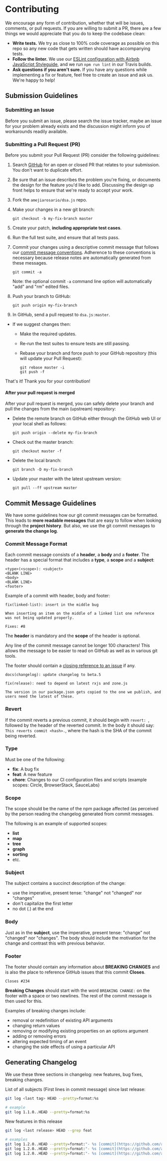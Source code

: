 # Contributing

We encourage any form of contribution, whether that will be issues, comments, or pull requests. If you are willing to submit a PR, there are a few things we would appreciate that you do to keep the codebase clean:

* **Write tests.** We try as close to 100% code coverage as possible on this repo so any new code that gets written should have accompanying tests.
* **Follow the linter.** We use our [ESLint configuration with Airbnb JavaScript Styleguide](https://github.com/airbnb/javascript), and we run `npm run lint` in our Travis builds.
* **Ask questions if you aren't sure.** If you have any questions while implementing a fix or feature, feel free to create an issue and ask us. We're happy to help!

## <a name="Submit"></a> Submission Guidelines

### <a name="Submit-issue"></a> Submitting an Issue

Before you submit an issue, please search the issue tracker, maybe an issue for your problem already exists and the discussion might inform you of workarounds readily available.

### <a name="submit-pr"></a> Submitting a Pull Request (PR)
Before you submit your Pull Request (PR) consider the following guidelines:

1. Search [GitHub](https://github.com/amejiarosario/dsa.js/pulls) for an open or closed PR
  that relates to your submission. You don't want to duplicate effort.
1. Be sure that an issue describes the problem you're fixing, or documents the design for the feature you'd like to add.
  Discussing the design up front helps to ensure that we're ready to accept your work.
1. Fork the `amejiarosario/dsa.js` repo.
1. Make your changes in a new git branch:

     ```shell
     git checkout -b my-fix-branch master
     ```

1. Create your patch, **including appropriate test cases**.
1. Run the full test suite, and ensure that all tests pass.
1. Commit your changes using a descriptive commit message that follows our
  [commit message conventions](#commit). Adherence to these conventions
  is necessary because release notes are automatically generated from these messages.

     ```shell
     git commit -a
     ```

    Note: the optional commit `-a` command line option will automatically "add" and "rm" edited files.

1. Push your branch to GitHub:

    ```shell
    git push origin my-fix-branch
    ```

1. In GitHub, send a pull request to `dsa.js:master`.
* If we suggest changes then:
  * Make the required updates.
  * Re-run the test suites to ensure tests are still passing.
  * Rebase your branch and force push to your GitHub repository (this will update your Pull Request):

    ```shell
    git rebase master -i
    git push -f
    ```

That's it! Thank you for your contribution!

#### After your pull request is merged

After your pull request is merged, you can safely delete your branch and pull the changes
from the main (upstream) repository:

* Delete the remote branch on GitHub either through the GitHub web UI or your local shell as follows:

    ```shell
    git push origin --delete my-fix-branch
    ```

* Check out the master branch:

    ```shell
    git checkout master -f
    ```

* Delete the local branch:

    ```shell
    git branch -D my-fix-branch
    ```

* Update your master with the latest upstream version:

    ```shell
    git pull --ff upstream master
    ```

## <a name="commit"></a> Commit Message Guidelines

We have some guidelines how our git commit messages can be formatted.  This leads to **more
readable messages** that are easy to follow when looking through the **project history**.  But also,
we use the git commit messages to **generate the change log**.

### Commit Message Format
Each commit message consists of a **header**, a **body** and a **footer**.  The header has a special
format that includes a **type**, a **scope** and a **subject**:

```
<type>(<scope>): <subject>
<BLANK LINE>
<body>
<BLANK LINE>
<footer>
```

Example of a commit with header, body and footer:

```
fix(linked-list): insert in the middle bug

When inserting an item on the middle of a linked list one reference was not being updated properly.

Fixes: #8
```

The **header** is mandatory and the **scope** of the header is optional.

Any line of the commit message cannot be longer 100 characters! This allows the message to be easier
to read on GitHub as well as in various git tools.

The footer should contain a [closing reference to an issue](https://help.github.com/articles/closing-issues-via-commit-messages/) if any.

```
docs(changelog): update changelog to beta.5
```

```
fix(release): need to depend on latest rxjs and zone.js

The version in our package.json gets copied to the one we publish, and users need the latest of these.
```

### Revert
If the commit reverts a previous commit, it should begin with `revert: `, followed by the header of the reverted commit. In the body it should say: `This reverts commit <hash>.`, where the hash is the SHA of the commit being reverted.

### Type
Must be one of the following:

* **fix**: A bug fix
* **feat**: A new feature
* **chore**: Changes to our CI configuration files and scripts (example scopes: Circle, BrowserStack, SauceLabs)

### Scope
The scope should be the name of the npm package affected (as perceived by the person reading the changelog generated from commit messages.

The following is an example of supported scopes:

* **list**
* **map**
* **tree**
* **graph**
* **sorting**
* etc.

### Subject
The subject contains a succinct description of the change:

* use the imperative, present tense: "change" not "changed" nor "changes"
* don't capitalize the first letter
* no dot (.) at the end

### Body
Just as in the **subject**, use the imperative, present tense: "change" not "changed" nor "changes".
The body should include the motivation for the change and contrast this with previous behavior.

### Footer
The footer should contain any information about **BREAKING CHANGES** and is also the place to
reference GitHub issues that this commit **Closes**.

```
Closes #234
```

**Breaking Changes** should start with the word `BREAKING CHANGE:` on the footer with a space or two newlines. The rest of the commit message is then used for this.

Examples of breaking changes include:

* removal or redefinition of existing API arguments
* changing return values
* removing or modifying existing properties on an options argument
* adding or removing errors
* altering expected timing of an event
* changing the side effects of using a particular API


## Generating Changelog

We use these three sections in changelog: new features, bug fixes, breaking changes.

List of all subjects (First lines in commit message) since last release:

```sh
git log <last tag> HEAD --pretty=format:%s

# example
git log 1.1.0..HEAD --pretty=format:%s
```

New features in this release

```sh
git log <last release> HEAD --grep feat

# examples
git log 1.2.0..HEAD --pretty=format:"- %s [commit](https://github.com/amejiarosario/dsa.js/commit/%H)" --grep "BREAKING CHANGE:"
git log 1.2.0..HEAD --pretty=format:"- %s [commit](https://github.com/amejiarosario/dsa.js/commit/%H)" --grep "^feat\S*:"
git log 1.2.0..HEAD --pretty=format:"- %s [commit](https://github.com/amejiarosario/dsa.js/commit/%H)" --grep "^fix\S*:"
```


<!-- Examples -->
<!-- https://github.com/nodejs/node/blob/v12.0.0/COLLABORATOR_GUIDE.md -->
<!-- https://github.com/nodejs/node/blob/v12.0.0/doc/guides/writing-and-running-benchmarks.md -->
